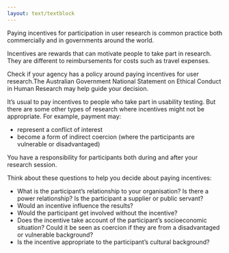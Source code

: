 ```yaml
---
layout: text/textblock
---
```


Paying incentives for participation in user research is common practice both commercially and in governments around the world. 

Incentives are rewards that can motivate people to take part in research. They are different to reimbursements for costs such as travel expenses.

Check if your agency has a policy around paying incentives for user research.The Australian Government National Statement on Ethical Conduct in Human Research may help guide your decision.

It’s usual to pay incentives to people who take part in usability testing. But there are some other types of research where incentives might not be appropriate. For example, payment may:
- represent a conflict of interest 
- become a form of indirect coercion (where the participants are vulnerable or disadvantaged)

You have a responsibility for participants both during and after your research session.

Think about these questions to help you decide about paying incentives:

- What is the participant’s relationship to your organisation? Is there a power relationship? Is the participant a supplier or public servant?
- Would an incentive influence the results?
- Would the participant get involved without the incentive?
- Does the incentive take account of the participant’s socioeconomic situation? Could it be seen as coercion if they are from a disadvantaged or vulnerable background?
- Is the incentive appropriate to the participant’s cultural background?

